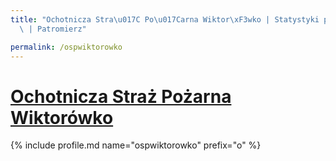 ```yaml
---
title: "Ochotnicza Stra\u017C Po\u017Carna Wiktor\xF3wko | Statystyki patronite.pl\
  \ | Patromierz"

permalink: /ospwiktorowko
---
```


# [Ochotnicza Straż Pożarna Wiktorówko](https://patronite.pl/ospwiktorowko)

{% include profile.md name="ospwiktorowko" prefix="o" %}
